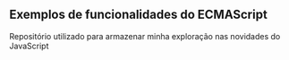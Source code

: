 ## Exemplos de funcionalidades do ECMAScript

Repositório utilizado para armazenar minha exploração nas novidades do JavaScript
